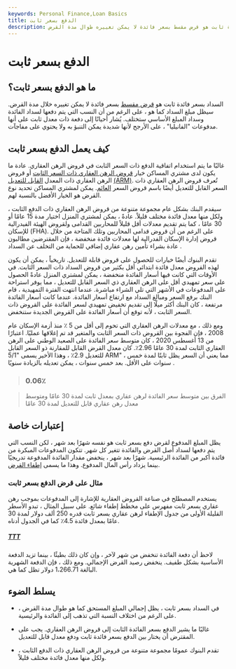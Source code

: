 ```yaml
---
keywords: Personal Finance,Loan Basics
title: الدفع بسعر ثابت
description: السداد بسعر فائدة ثابت هو قرض مقسط بسعر فائدة لا يمكن تغييره طوال مدة القرض.
---
```


# الدفع بسعر ثابت
## ما هو الدفع بسعر ثابت؟

السداد بسعر فائدة ثابت هو [قرض مقسط](/installmentdebt) بسعر فائدة لا يمكن تغييره خلال مدة القرض. سيظل مبلغ السداد كما هو ، على الرغم من أن النسب التي يتم دفعها لسداد الفائدة وسداد المبلغ الأساسي ستختلف. يُشار أحيانًا إلى دفعة ذات معدل ثابت على أنها مدفوعات "الفانيليا" ، على الأرجح لأنها شديدة يمكن التنبؤ به ولا يحتوي على مفاجآت.

## كيف يعمل الدفع بسعر ثابت

غالبًا ما يتم استخدام اتفاقية الدفع ذات السعر الثابت في قروض الرهن العقاري. عادة ما يكون لدى مشتري المساكن خيار [قروض الرهن العقاري ذات السعر الثابت](/fixed-rate_mortgage) أو قروض الرهن العقاري ذات المعدل [القابل للتعديل](/arm) [(ARM)](/arm). تُعرف قروض الرهن العقاري ذات السعر القابل للتعديل أيضًا باسم قروض السعر [العائم](/floatinginterestrate). يمكن لمشتري المساكن تحديد نوع القرض هو الخيار الأفضل بالنسبة لهم.

سيقدم البنك بشكل عام مجموعة متنوعة من قروض الرهن العقاري ذات الدفع الثابت ، ولكل منها معدل فائدة مختلف قليلاً. عادةً ، يمكن لمشتري المنزل اختيار مدة 15 عامًا أو 30 عامًا ، كما يتم تقديم معدلات أقل قليلاً للمحاربين القدامى ولقروض الهيئة الفيدرالية للإسكان (FHA). على الرغم من أن قروض قدامى المحاربين وتلك المتاحة من خلال قروض إدارة الإسكان الفدرالية لها معدلات فائدة منخفضة ، فإن المقترضين مطالبون عادة بشراء تأمين رهن عقاري إضافي للحماية من التخلف عن السداد .

تقدم البنوك أيضًا خيارات للحصول على قروض قابلة للتعديل. تاريخياً ، يمكن أن يكون لهذه القروض معدل فائدة ابتدائي أقل بكثير من قروض السداد ذات السعر الثابت. في الأوقات التي كانت فيها أسعار الفائدة منخفضة ، يمكن لمشتري المنزل عادةً الحصول على سعر تمهيدي أقل على الرهن العقاري ذي السعر القابل للتعديل ، مما يوفر استراحة على المدفوعات في الأشهر التي تلي الشراء مباشرة. عندما انتهت الفترة التمهيدية ، قام البنك برفع السعر ومبالغ السداد مع ارتفاع أسعار الفائدة. عندما كانت أسعار الفائدة مرتفعة ، كان البنك أكثر ميلًا إلى تقديم تخفيض تمهيدي لسعر الفائدة على القروض ذات السعر الثابت ، لأنه توقع أن أسعار الفائدة على القروض الجديدة ستنخفض.

ومع ذلك ، مع معدلات الرهن العقاري التي تحوم إلى أقل من 5 ٪ منذ أزمة الإسكان عام 2008 ، فإن الفجوة بين القروض ذات السعر الثابت والمتغير قد تم إغلاقها عمليًا. اعتبارًا من 13 أغسطس 2020 ، كان متوسط سعر الفائدة على الصعيد الوطني على الرهن العقاري الثابت لمدة 30 عامًا 2.96٪. كان معدل القرض القابل للمقارنة ذو السعر القابل للتعديل 2.9٪ ، وهذا الأخير يسمى "5/1 ARM" ، مما يعني أن السعر يظل ثابتًا لمدة خمس سنوات على الأقل. بعد خمس سنوات ، يمكن تعديله بالزيادة سنويًا .

> ### 0.06٪

> الفرق بين متوسط سعر الفائدة لرهن عقاري بمعدل ثابت لمدة 30 عامًا ومتوسط معدل رهن عقاري قابل للتعديل لمدة 30 عامًا

>

## إعتبارات خاصة

يظل المبلغ المدفوع لقرض دفع بسعر ثابت هو نفسه شهرًا بعد شهر ، لكن النسب التي يتم دفعها لسداد أصل القرض والفائدة تتغير كل شهر. تتكون المدفوعات المبكرة من فائدة أكبر من الفائدة الرئيسية. شهرًا بعد شهر ، ينخفض مقدار الفائدة المدفوعة تدريجيًا بينما يزداد رأس المال المدفوع. وهذا ما يسمى [إطفاء القرض](/amortization).

### مثال على قرض الدفع بسعر ثابت

يستخدم المصطلح في صناعة القروض العقارية للإشارة إلى المدفوعات بموجب رهن عقاري بسعر ثابت مفهرس على مخطط إطفاء شائع. على سبيل المثال ، تبدو الأسطر القليلة الأولى من جدول الإطفاء لرهن عقاري بسعر ثابت قدره 250 ألف دولار لمدة 30 عامًا بمعدل فائدة 4.5٪ كما في الجدول أدناه.

<h5> <a href=""> TTT </a> </h5>

لاحظ أن دفعة الفائدة تنخفض من شهر لآخر ، وإن كان ذلك بطيئًا ، بينما تزيد الدفعة الأساسية بشكل طفيف. ينخفض رصيد القرض الإجمالي. ومع ذلك ، فإن الدفعة الشهرية البالغة 1،266.71 دولار تظل كما هي.

## يسلط الضوء

- في السداد بسعر ثابت ، يظل إجمالي المبلغ المستحق كما هو طوال مدة القرض ، على الرغم من اختلاف النسبة التي تذهب إلى الفائدة والرئيسية.

- غالبًا ما يشير الدفع بسعر الفائدة الثابت إلى قروض الرهن العقاري. يجب على المقترض أن يختار بين الدفع بسعر فائدة ثابت ودفع معدل قابل للتعديل.

- تقدم البنوك عمومًا مجموعة متنوعة من قروض الرهن العقاري ذات الدفع الثابت ، ولكل منها معدل فائدة مختلف قليلاً.

